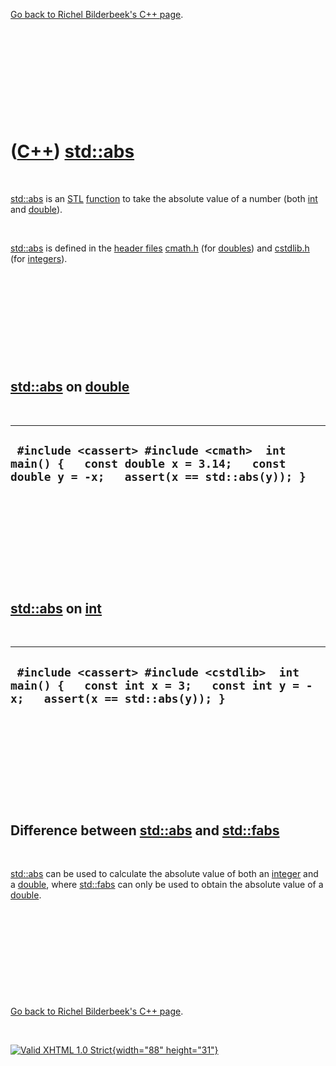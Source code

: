 

[Go back to Richel Bilderbeek's C++ page](Cpp.htm).

 

 

 

 

 

([C++](Cpp.htm)) [std::abs](CppAbs.htm)
=======================================

 

[std::abs](CppAbs.htm) is an [STL](CppStl.htm)
[function](CppFunction.htm) to take the absolute value of a number (both
[int](CppInt.htm) and [double](CppDouble.htm)).

 

[std::abs](CppAbs.htm) is defined in the [header
files](CppHeaderFile.htm) [cmath.h](CppCmathH.htm) (for
[doubles](CppDouble.htm)) and [cstdlib.h](CppCstdlibH.htm) (for
[integers](CppInt.htm)).

 

 

 

 

 

[std::abs](CppAbs.htm) on [double](CppDouble.htm)
-------------------------------------------------

 

  ------------------------------------------------------------------------------------------------------------------------------------
  ` #include <cassert> #include <cmath>  int main() {   const double x = 3.14;   const double y = -x;   assert(x == std::abs(y)); }`
  ------------------------------------------------------------------------------------------------------------------------------------

 

 

 

 

 

[std::abs](CppAbs.htm) on [int](CppInt.htm)
-------------------------------------------

 

  -----------------------------------------------------------------------------------------------------------------------------
  ` #include <cassert> #include <cstdlib>  int main() {   const int x = 3;   const int y = -x;   assert(x == std::abs(y)); }`
  -----------------------------------------------------------------------------------------------------------------------------

 

 

 

 

 

Difference between [std::abs](CppAbs.htm) and [std::fabs](CppFabs.htm)
----------------------------------------------------------------------

 

[std::abs](CppAbs.htm) can be used to calculate the absolute value of
both an [integer](CppInt.htm) and a [double](CppDouble.htm), where
[std::fabs](CppFabs.htm) can only be used to obtain the absolute value
of a [double](CppDouble.htm).

 

 

 

 

 

[Go back to Richel Bilderbeek's C++ page](Cpp.htm).



 

[![Valid XHTML 1.0 Strict](valid-xhtml10.png){width="88"
height="31"}](http://validator.w3.org/check?uri=referer)
